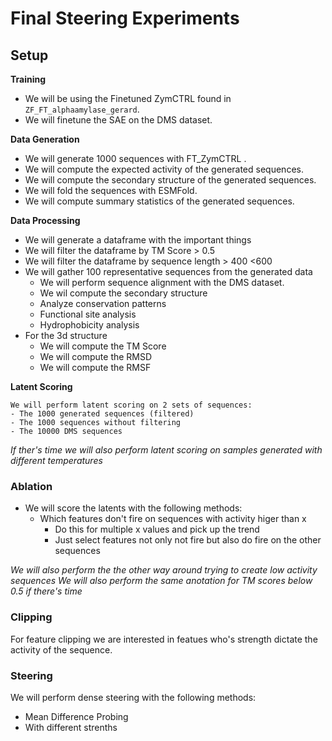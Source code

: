 # Final Steering Experiments


## Setup



**Training**
- We will be using the Finetuned ZymCTRL found in `ZF_FT_alphaamylase_gerard`.
- We will finetune the SAE on the DMS dataset.


**Data Generation**

- We will generate 1000 sequences with FT_ZymCTRL .
- We will compute the expected activity of the generated sequences.
- We will compute the secondary structure of the generated sequences.
- We will fold the sequences with ESMFold.
- We will compute summary statistics of the generated sequences.


**Data Processing**




- We will generate a dataframe with the important things
- We will filter the dataframe by TM Score > 0.5
- We will filter the dataframe by sequence length > 400 <600
- We will gather 100 representative sequences from the generated data
    - We will perform sequence alignment with the DMS dataset.
    - We wil compute the secondary structure
    - Analyze conservation patterns
    - Functional site analysis
    - Hydrophobicity analysis
- For the 3d structure
    - We will compute the TM Score
    - We will compute the RMSD
    - We will compute the RMSF


**Latent Scoring**


```
We will perform latent scoring on 2 sets of sequences:
- The 1000 generated sequences (filtered)
- The 1000 sequences without filtering
- The 10000 DMS sequences
```

*If ther's time we will also perform latent scoring on samples generated with different temperatures*

### Ablation

- We will score the latents with the following methods:
    - Which features don't fire on sequences with activity higer than x
        - Do this for multiple x values and pick up the trend
        - Just select features not only not fire but also do fire on the other sequences

*We will also perform the the other way around trying to create low activity sequences*
*We will also perform the same anotation for TM scores below 0.5 if there's time*


### Clipping

For feature clipping we are interested in featues who's strength dictate the activity of the sequence.


### Steering

We will perform dense steering with the following methods:

- Mean Difference Probing
- With different strenths



